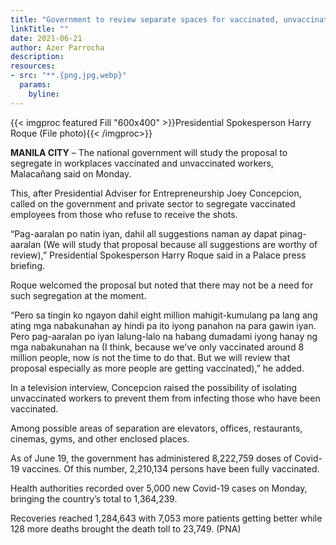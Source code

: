 ```yaml
---
title: "Government to review separate spaces for vaccinated, unvaccinated"
linkTitle: ""
date: 2021-06-21
author: Azer Parrocha
description:
resources:
- src: "**.{png,jpg,webp}"
  params:
    byline: 
---
```

{{< imgproc featured Fill "600x400" >}}Presidential Spokesperson Harry Roque (File photo){{< /imgproc>}}

**MANILA CITY** –  The national government will study the proposal to segregate in workplaces vaccinated and unvaccinated workers, Malacañang said on Monday.

This, after Presidential Adviser for Entrepreneurship Joey Concepcion, called on the government and private sector to segregate vaccinated employees from those who refuse to receive the shots.

“Pag-aaralan po natin iyan, dahil all suggestions naman ay dapat pinag-aaralan (We will study that proposal because all suggestions are worthy of review),” Presidential Spokesperson Harry Roque said in a Palace press briefing.

Roque welcomed the proposal but noted that there may not be a need for such segregation at the moment.

“Pero sa tingin ko ngayon dahil eight million mahigit-kumulang pa lang ang ating mga nabakunahan ay hindi pa ito iyong panahon na para gawin iyan. Pero pag-aaralan po iyan lalung-lalo na habang dumadami iyong hanay ng mga nabakunahan na (I think, because we’ve only vaccinated around 8 million people, now is not the time to do that. But we will review that proposal especially as more people are getting vaccinated),” he added.

In a television interview, Concepcion raised the possibility of isolating unvaccinated workers to prevent them from infecting those who have been vaccinated.

Among possible areas of separation are elevators, offices, restaurants, cinemas, gyms, and other enclosed places.

As of June 19, the government has administered 8,222,759 doses of Covid-19 vaccines. Of this number, 2,210,134 persons have been fully vaccinated.

Health authorities recorded over 5,000 new Covid-19 cases on Monday, bringing the country’s total to 1,364,239.

Recoveries reached 1,284,643 with 7,053 more patients getting better while 128 more deaths brought the death toll to 23,749. (PNA)
